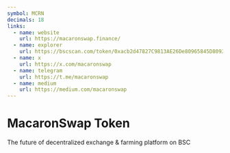 ```yaml
---
symbol: MCRN
decimals: 18
links:
  - name: website
    url: https://macaronswap.finance/
  - name: explorer
    url: https://bscscan.com/token/0xacb2d47827C9813AE26De80965845D80935afd0B
  - name: x
    url: https://x.com/macaronswap
  - name: telegram
    url: https://t.me/macaronswap
  - name: medium
    url: https://medium.com/macaronswap
---
```


# MacaronSwap Token

The future of decentralized exchange & farming platform on BSC
